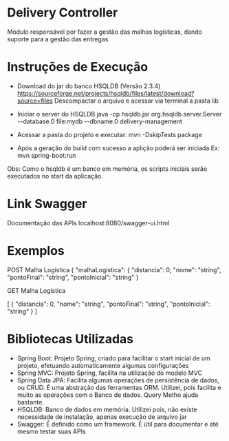 # Delivery Controller #
Módulo responsável por fazer a gestão das malhas logísticas, dando suporte para a gestão das entregas

# Instruções de Execução #
 - Download do jar do banco HSQLDB (Versão 2.3.4)
   https://sourceforge.net/projects/hsqldb/files/latest/download?source=files
   Descompactar o arquivo e acessar via terminal a pasta lib

 - Iniciar o server do HSQLDB
   java -cp hsqldb.jar org.hsqldb.server.Server --database.0 file:mydb --dbname.0 delivery-management

 - Acessar a pasta do projeto e executar:
   mvn -DskipTests package

 - Após a geração do build com sucesso a aplição poderá ser iniciada
   Ex: mvn spring-boot:run

 Obs: Como o hsqldb é um banco em memória, os scripts iniciais serão executados no start da aplicação.

# Link Swagger #
Documentação das APIs
localhost:8080/swagger-ui.html

# Exemplos #
POST Malha Logística
{
  "malhaLogistica": {
    "distancia": 0,
    "nome": "string",
    "pontoFinal": "string",
    "pontoInicial": "string"
  }


GET Malha Logística

[
  {
    "distancia": 0,
    "nome": "string",
    "pontoFinal": "string",
    "pontoInicial": "string"
  }
]


# Bibliotecas Utilizadas #
 - Spring Boot: Projeto Spring, criado para facilitar o start inicial de um projeto, efetuando automaticamente algumas configurações
 - Spring MVC: Projeto Spring, facilita na utilização do modelo MVC
 - Spring Data JPA: Facilita algumas operações de persistência de dados, ou CRUD. É uma abstração das ferramentas ORM. Utilizei, pois facilita e muito as operações com o Banco de dados. Query Metho ajuda bastante.
 - HSQLDB: Banco de dados em memória. Utilizei pois, não existe necessidade de instalação, apenas execução de arquivo jar
 - Swagger: É definido como um framework. É útil para documentar e até mesmo testar suas APIs  

